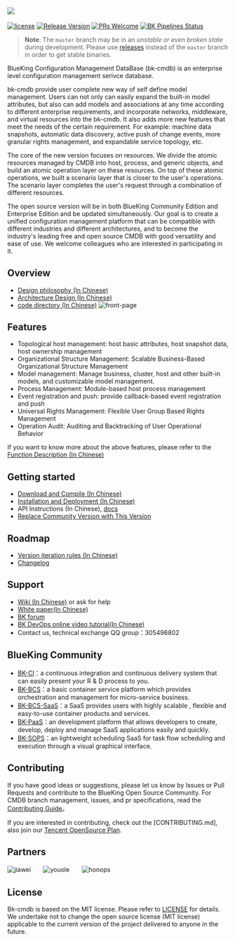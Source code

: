 ![](docs/resource/img/bk-cmdb-en.png)
---
[![license](https://img.shields.io/badge/license-mit-brightgreen.svg?style=flat)](https://github.com/Tencent/bk-cmdb/blob/master/LICENSE.txt)
[![Release Version](https://img.shields.io/badge/release-3.2.19-brightgreen.svg)](https://github.com/Tencent/bk-cmdb/releases)
[![PRs Welcome](https://img.shields.io/badge/PRs-welcome-brightgreen.svg)](https://github.com/Tencent/bk-cmdb/pulls)
[![BK Pipelines Status](https://api.bkdevops.qq.com/process/api/external/pipelines/projects/cc/p-c02db56ac633447eb2e740b3fd0b6d2b/badge?X-DEVOPS-PROJECT-ID=cc)](http://api.bkdevops.qq.com/process/api-html/user/builds/projects/cc/pipelines/p-c02db56ac633447eb2e740b3fd0b6d2b/latestFinished?X-DEVOPS-PROJECT-ID=cc)

> **Note**: The `master` branch may be in an *unstable or even broken state* during development.
Please use [releases](https://github.com/tencent/bk-cmdb/releases) instead of the `master` branch in order to get stable binaries.

BlueKing Configuration Management DataBase (bk-cmdb) is an enterprise level configuration management serivce database. 

bk-cmdb provide user complete new way of self define model management. Users can not only can easily expand the built-in model attributes, but also can add models and associations at any time according to different enterprise requirements, and incorporate networks, middleware, and virtual resources into the bk-cmdb. It also adds more new features that meet the needs of the certain requirement. For example: machine data snapshots, automatic data discovery, active push of change events, more granular rights management, and expandable service topology, etc. 

The core of the new version focuses on resources. We divide the atomic resources managed by CMDB into host, process, and generic objects, and build an atomic operation layer on these resources. On top of these atomic operations, we built a scenario layer that is closer to the user's operations. The scenario layer completes the user's request through a combination of different resources.

The open source version will be in both BlueKing Community Edition and Enterprise Edition and be updated simultaneously. Our goal is to create a unified configuration management platform that can be compatible with different industries and different architectures, and to become the industry's leading free and open source CMDB with good versatility and ease of use. We welcome colleagues who are interested in participating in it.

## Overview
* [Design philosophy (In Chinese)](docs/overview/design.md)
* [Architecture Design (In Chinese)](docs/overview/architecture.md)
* [code directory (In Chinese)](docs/overview/code_framework.md)
![front-page](docs/resource/img/frontpage_en.png)


## Features
* Topological host management: host basic attributes, host snapshot data, host ownership management
* Organizational Structure Management: Scalable Business-Based Organizational Structure Management
* Model management: Manage business, cluster, host and other built-in models, and customizable model management.
* Process Management: Module-based host process management
* Event registration and push: provide callback-based event registration and push
* Universal Rights Management: Flexible User Group Based Rights Management
* Operation Audit: Auditing and Backtracking of User Operational Behavior

If you want to know more about the above features, please refer to the [Function Description (In Chinese)](http://bk.tencent.com/document/bkprod/000120.html)

## Getting started
* [Download and Compile (In Chinese)](docs/overview/source_compile.md)
* [Installation and Deployment (In Chinese)](docs/overview/installation.md)
* API Instructions (In Chinese), [docs](docs/apidoc)
* [Replace Community Version with This Version](docs/overview/upgrade-from-ce.md)

## Roadmap
* [Version iteration rules (In Chinese)](docs/VERSION.md)
* [Changelog](version.md)

## Support
- [Wiki (In Chinese)](https://github.com/Tencent/bk-cmdb/wiki) or ask for help
- [White paper(In Chinese)](https://docs.bk.tencent.com/cmdb/)
- [BK forum](https://bk.tencent.com/s-mart/community)
- [BK DevOps online video tutorial(In Chinese)](https://cloud.tencent.com/developer/edu/major-100008)
- Contact us, technical exchange QQ group：305496802

## BlueKing Community
- [BK-CI](https://github.com/Tencent/bk-ci)：a continuous integration and continuous
 delivery system that can easily present your R & D process to you.
- [BK-BCS](https://github.com/Tencent/bk-bcs)：a basic container service platform which provides
 orchestration and management for micro-service business.
- [BK-BCS-SaaS](https://github.com/Tencent/bk-bcs-saas)：a SaaS provides users with highly scalable
, flexible and easy-to-use container products and services.
- [BK-PaaS](https://github.com/Tencent/bk-PaaS)：an development platform that allows developers to create, develop, deploy and manage SaaS applications easily and quickly.
- [BK-SOPS](https://github.com/Tencent/bk-sops)：an lightweight scheduling SaaS  for task flow
 scheduling and execution through a visual graphical interface. 

## Contributing
If you have good ideas or suggestions, please let us know by Issues or Pull Requests and contribute to the BlueKing
 Open Source Community. For CMDB branch management, issues, and pr specifications, read the
 [Contributing Guide](docs/CONTRIBUTING.md)。

If you are interested in contributing, check out the [CONTRIBUTING.md], also join our
 [Tencent OpenSource Plan](https://opensource.tencent.com/contribution).

## Partners

![jiawei](docs/resource/img/jiawei-logo.png)　　![youole](docs/resource/img/youole-logo.png)　　![honops](docs/resource/img/honops-logo.png)


## License
Bk-cmdb is based on the MIT license. Please refer to [LICENSE](LICENSE) for details.
We undertake not to change the open source license (MIT license) applicable to the current version of the project delivered to anyone in the future.
